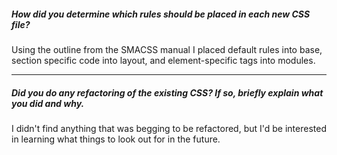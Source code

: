 ##### How did you determine which rules should be placed in each new CSS file?

Using the outline from the SMACSS manual I placed default rules into base, section specific code into layout, and element-specific tags into modules.

---

##### Did you do any refactoring of the existing CSS? If so, briefly explain what you did and why.

I didn't find anything that was begging to be refactored, but I'd be interested in learning what things to look out for in the future.
